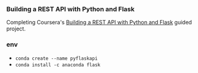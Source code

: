 ### Building a REST API with Python and Flask

Completing Coursera's [Building a REST API with Python and Flask](https://www.coursera.org/projects/building-a-rest-api-with-python-and-flask) guided project.

### env

- `conda create --name pyflaskapi`
- `conda install -c anaconda flask`